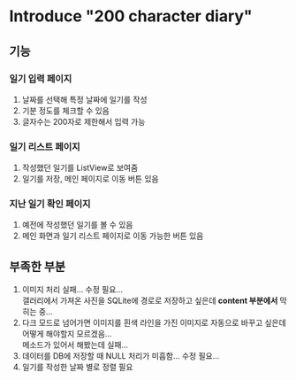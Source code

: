 # Introduce "200 character diary"

## 기능
### 일기 입력 페이지
1. 날짜를 선택해 특정 날짜에 일기를 작성
2. 기분 정도를 체크할 수 있음
3. 글자수는 200자로 제한해서 입력 가능
### 일기 리스트 페이지
1. 작성했던 일기를 ListView로 보여줌
2. 일기를 저장, 메인 페이지로 이동 버튼 있음
### 지난 일기 확인 페이지
1. 예전에 작성했던 일기를 볼 수 있음
2. 메인 화면과 일기 리스트 페이지로 이동 가능한 버튼 있음
## 부족한 부분
1. 이미지 처리 실패... 수정 필요...<br>갤러리에서 가져온 사진을 SQLite에 경로로 저장하고 싶은데 **content 부분에서** 막히는 중...
2. 다크 모드로 넘어가면 이미지를 흰색 라인을 가진 이미지로 자동으로 바꾸고 싶은데 어떻게 해야할지 모르겠음...<br>메소드가 있어서 해봤는데 실패...
3. 데이터를 DB에 저장할 때 NULL 처리가 미흡함... 수정 필요...
4. 일기를 작성한 날짜 별로 정렬 필요

